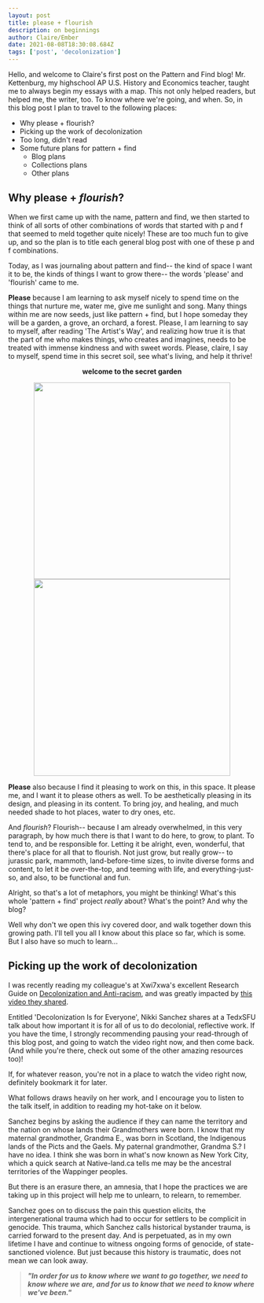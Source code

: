 ```yaml
---
layout: post
title: please + flourish
description: on beginnings
author: Claire/Ember
date: 2021-08-08T18:30:08.684Z
tags: ['post', 'decolonization']
---
```


Hello, and welcome to Claire's first post on the Pattern and Find blog!
Mr. Kettenburg, my highschool AP U.S. History and Economics teacher, taught me to always begin my essays with a map. This not only helped readers, but helped me, the writer, too. To know where we're going, and when.  So, in this blog post I plan to travel to the following places:
- Why please + flourish?
- Picking up the work of decolonization
- Too long, didn't read
- Some future plans for pattern + find
  - Blog plans
  - Collections plans
  - Other plans

## Why **please** + *flourish*?

When we first came up with the name, pattern and find, we then started to think of all sorts of other combinations of words that started with p and f that seemed to meld together quite nicely! These are too much fun to give up, and so the plan is to title each general blog post with one of these p and f combinations. 

Today, as I was journaling about pattern and find-- the kind of space I want it to be, the kinds of things I want to grow there-- the words 'please' and 'flourish' came to me. 

**Please** because I am learning to ask myself nicely to spend time on the things that nurture me, water me, give me sunlight and song. Many things within me are now seeds, just like pattern + find, but I hope someday they will be a garden, a grove, an orchard, a forest. Please, I am learning to say to myself, after reading 'The Artist's Way', and realizing how true it is that the part of me who makes things, who creates and imagines, needs to be treated with immense kindness and with sweet words. Please, claire, I say to myself, spend time in this secret soil, see what's living, and help it thrive! 

<p align="middle"> <strong> welcome to the secret garden </strong> </p>
<p align="middle"> 
  <img src="/media/secret_garden.gif" width="400" />
  <img src="/media/the-secret-garden-2.gif" width="400" /> 
</p>

**Please** also because I find it pleasing to work on this, in this space. It please me, and I want it to please others as well. To be aesthetically pleasing in its design, and pleasing in its content. To bring joy, and healing, and much needed shade to hot places, water to dry ones, etc. 

And *flourish*? Flourish-- because I am already overwhelmed, in this very paragraph, by how much there is that I want to do here, to grow, to plant. To tend to, and be responsible for. Letting it be alright, even, wonderful, that there's place for all that to flourish. Not just grow, but really grow-- to jurassic park, mammoth, land-before-time sizes, to invite diverse forms and content, to let it be over-the-top, and teeming with life, and everything-just-so, and also, to be functional and fun. 

Alright, so that's a lot of metaphors, you might be thinking! What's this whole 'pattern + find' project *really* about? What's the point? And why the blog? 

Well why don't we open this ivy covered door, and walk together down this growing path. I'll tell you all I know about this place so far, which is some. But I also have so much to learn...

## Picking up the work of decolonization

I was recently reading my colleague's at Xwi7xwa's excellent Research Guide on [Decolonization and Anti-racism](https://guides.library.ubc.ca/antiracism/decolonization_anti-racism), and was greatly impacted by [this video they shared](https://youtu.be/QP9x1NnCWNY). 

Entitled 'Decolonization Is for Everyone', Nikki Sanchez shares at a TedxSFU talk about how important it is for all of us to do decolonial, reflective work.  If you have the time, I strongly recommending pausing your read-through of this blog post, and going to watch the video right now, and then come back. (And while you're there, check out some of the other amazing resources too)! 

If, for whatever reason, you're not in a place to watch the video right now, definitely bookmark it for later. 

What follows draws heavily on her work, and I encourage you to listen to the talk itself, in addition to reading my hot-take on it below. 

Sanchez begins by asking the audience if they can name the territory and the nation on whose lands their Grandmothers were born. I know that my maternal grandmother, Grandma E., was born in Scotland, the Indigenous lands of the Picts and the Gaels. My paternal grandmother, Grandma S.? I have no idea. I think she was born in what's now known as New York City,  which a quick search at Native-land.ca tells me may be the ancestral territories of the Wappinger peoples. 

But there is an erasure there, an amnesia, that I hope the practices we are taking up in this project will help me to unlearn, to relearn, to remember. 

Sanchez goes on to discuss the pain this question elicits, the intergenerational trauma which had to occur for settlers to be complicit in genocide. This trauma, which Sanchez calls historical bystander trauma, is carried forward to the present day. And is perpetuated, as in my own lifetime I have and continue to witness ongoing forms of genocide, of state-sanctioned violence. But just because this history is traumatic, does not mean we can look away. 

>***"In order for us to know where we want to go together, we need to know where we are, and for us to know that we need to know where we've been."***
